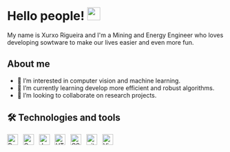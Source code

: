 # Hello people! <img src="https://raw.githubusercontent.com/MartinHeinz/MartinHeinz/master/wave.gif" width="30px">

My name is Xurxo Rigueira and I'm a Mining and Energy Engineer who loves developing sowtware to make our lives easier and even more fun.

## About me

- 👀 I’m interested in computer vision and machine learning.
- 🌱 I’m currently learning develop more efficient and robust algorithms.
- 💞️ I’m looking to collaborate on research projects.

## 🛠  Technologies and tools

<a name="learning-now"></a>

<img src="https://img.shields.io/badge/Python-3776AB?style=for-the-badge&logo=python&logoColor=white" alt="Python logo" title="Python" height="25" /> &nbsp;
<img src="https://img.shields.io/badge/C%2B%2B-00599C?style=for-the-badge&logo=c%2B%2B&logoColor=white" alt="Cpp logo" title="Cpp" height="25" /> &nbsp;
<img src="https://img.shields.io/badge/JavaScript-F7DF1E?style=for-the-badge&logo=javascript&logoColor=black" alt="JavaScript logo" title="JavaScript" height="25" /> &nbsp;
<img src="https://img.shields.io/badge/HTML-239120?style=for-the-badge&logo=html5&logoColor=white" alt="HTML5 logo" title="HTML5" height="25" /> &nbsp;
<img src="https://img.shields.io/badge/CSS-239120?&style=for-the-badge&logo=css3&logoColor=white" alt="CSS3 logo" title="CSS3" height="25" /> &nbsp;
<img src="https://img.shields.io/badge/git-282C34?logo=git&logoColor=F05032" alt="git logo" title="git" height="25" /> &nbsp;
<img src="https://img.shields.io/badge/VS%20Code-282C34?logo=visual-studio-code&logoColor=007ACC" alt="Visual Studio Code logo" title="Visual Studio Code" height="25" /> &nbsp;

<a name="learning-next"></a>


<!---
xrigueira/xrigueira is a ✨ special ✨ repository because its `README.md` (this file) appears on your GitHub profile.
You can click the Preview link to take a look at your changes.
--->

